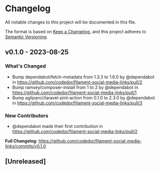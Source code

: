 # Changelog

All notable changes to this project will be documented in this file.

The format is based on [Keep a Changelog](https://keepachangelog.com/en/1.0.0/),
and this project adheres to [Semantic Versioning](https://semver.org/spec/v2.0.0.html).

## v0.1.0 - 2023-08-25

### What's Changed

- Bump dependabot/fetch-metadata from 1.3.3 to 1.6.0 by @dependabot in https://github.com/codedor/filament-social-media-links/pull/2
- Bump ramsey/composer-install from 1 to 2 by @dependabot in https://github.com/codedor/filament-social-media-links/pull/1
- Bump aglipanci/laravel-pint-action from 0.1.0 to 2.3.0 by @dependabot in https://github.com/codedor/filament-social-media-links/pull/3

### New Contributors

- @dependabot made their first contribution in https://github.com/codedor/filament-social-media-links/pull/2

**Full Changelog**: https://github.com/codedor/filament-social-media-links/commits/v0.1.0

## [Unreleased]
